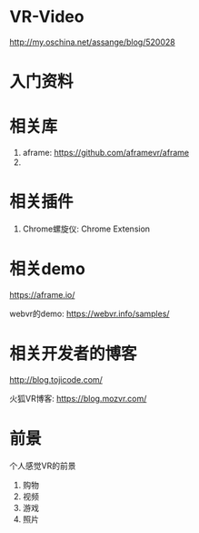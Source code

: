 # VR-Video

http://my.oschina.net/assange/blog/520028
# 入门资料


# 相关库

1. aframe: https://github.com/aframevr/aframe
2. 

# 相关插件

1. Chrome螺旋仪: Chrome Extension
# 相关demo

https://aframe.io/

webvr的demo: https://webvr.info/samples/


# 相关开发者的博客

http://blog.tojicode.com/

火狐VR博客: https://blog.mozvr.com/

# 前景

个人感觉VR的前景

1. 购物
2. 视频
3. 游戏
4. 照片
